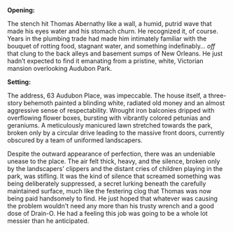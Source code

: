 **Opening:**

The stench hit Thomas Abernathy like a wall, a humid, putrid wave that made his eyes water and his stomach churn. He recognized it, of course. Years in the plumbing trade had made him intimately familiar with the bouquet of rotting food, stagnant water, and something indefinably… *off* that clung to the back alleys and basement sumps of New Orleans. He just hadn’t expected to find it emanating from a pristine, white, Victorian mansion overlooking Audubon Park.

**Setting:**

The address, 63 Audubon Place, was impeccable. The house itself, a three-story behemoth painted a blinding white, radiated old money and an almost aggressive sense of respectability. Wrought iron balconies dripped with overflowing flower boxes, bursting with vibrantly colored petunias and geraniums. A meticulously manicured lawn stretched towards the park, broken only by a circular drive leading to the massive front doors, currently obscured by a team of uniformed landscapers.

Despite the outward appearance of perfection, there was an undeniable unease to the place. The air felt thick, heavy, and the silence, broken only by the landscapers' clippers and the distant cries of children playing in the park, was stifling. It was the kind of silence that screamed something was being deliberately suppressed, a secret lurking beneath the carefully maintained surface, much like the festering clog that Thomas was now being paid handsomely to find. He just hoped that whatever was causing the problem wouldn't need any more than his trusty wrench and a good dose of Drain-O. He had a feeling this job was going to be a whole lot messier than he anticipated.
